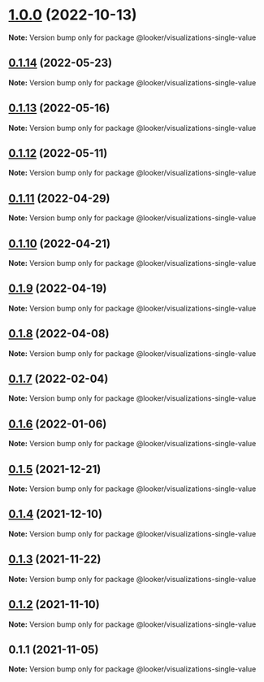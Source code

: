 # [1.0.0](https://github.com/looker-open-source/components/compare/22.16.0...1.0.0) (2022-10-13)

**Note:** Version bump only for package @looker/visualizations-single-value


## [0.1.14](https://github.com/looker-open-source/components/compare/@looker/visualizations-single-value@0.1.13...@looker/visualizations-single-value@0.1.14) (2022-05-23)

**Note:** Version bump only for package @looker/visualizations-single-value





## [0.1.13](https://github.com/looker-open-source/components/compare/@looker/visualizations-single-value@0.1.12...@looker/visualizations-single-value@0.1.13) (2022-05-16)

**Note:** Version bump only for package @looker/visualizations-single-value





## [0.1.12](https://github.com/looker-open-source/components/compare/@looker/visualizations-single-value@0.1.11...@looker/visualizations-single-value@0.1.12) (2022-05-11)

**Note:** Version bump only for package @looker/visualizations-single-value





## [0.1.11](https://github.com/looker-open-source/components/compare/@looker/visualizations-single-value@0.1.10...@looker/visualizations-single-value@0.1.11) (2022-04-29)

**Note:** Version bump only for package @looker/visualizations-single-value





## [0.1.10](https://github.com/looker-open-source/components/compare/@looker/visualizations-single-value@0.1.9...@looker/visualizations-single-value@0.1.10) (2022-04-21)

**Note:** Version bump only for package @looker/visualizations-single-value





## [0.1.9](https://github.com/looker-open-source/components/compare/@looker/visualizations-single-value@0.1.8...@looker/visualizations-single-value@0.1.9) (2022-04-19)

**Note:** Version bump only for package @looker/visualizations-single-value





## [0.1.8](https://github.com/looker-open-source/components/compare/@looker/visualizations-single-value@0.1.7...@looker/visualizations-single-value@0.1.8) (2022-04-08)

**Note:** Version bump only for package @looker/visualizations-single-value





## [0.1.7](https://github.com/looker-open-source/components/compare/@looker/visualizations-single-value@0.1.6...@looker/visualizations-single-value@0.1.7) (2022-02-04)

**Note:** Version bump only for package @looker/visualizations-single-value





## [0.1.6](https://github.com/looker-open-source/components/compare/@looker/visualizations-single-value@0.1.5...@looker/visualizations-single-value@0.1.6) (2022-01-06)

**Note:** Version bump only for package @looker/visualizations-single-value





## [0.1.5](https://github.com/looker-open-source/components/compare/@looker/visualizations-single-value@0.1.4...@looker/visualizations-single-value@0.1.5) (2021-12-21)

**Note:** Version bump only for package @looker/visualizations-single-value





## [0.1.4](https://github.com/looker-open-source/components/compare/@looker/visualizations-single-value@0.1.3...@looker/visualizations-single-value@0.1.4) (2021-12-10)

**Note:** Version bump only for package @looker/visualizations-single-value





## [0.1.3](https://github.com/looker-open-source/components/compare/@looker/visualizations-single-value@0.1.2...@looker/visualizations-single-value@0.1.3) (2021-11-22)

**Note:** Version bump only for package @looker/visualizations-single-value





## [0.1.2](https://github.com/looker-open-source/components/compare/@looker/visualizations-single-value@0.1.1...@looker/visualizations-single-value@0.1.2) (2021-11-10)

**Note:** Version bump only for package @looker/visualizations-single-value





## 0.1.1 (2021-11-05)

**Note:** Version bump only for package @looker/visualizations-single-value